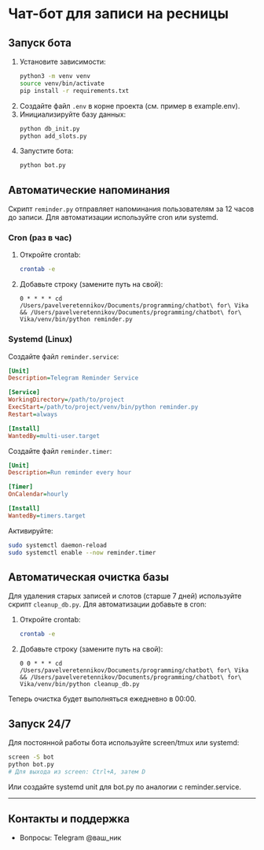 # Чат-бот для записи на ресницы

## Запуск бота

1. Установите зависимости:
   ```bash
   python3 -m venv venv
   source venv/bin/activate
   pip install -r requirements.txt
   ```
2. Создайте файл `.env` в корне проекта (см. пример в example.env).
3. Инициализируйте базу данных:
   ```bash
   python db_init.py
   python add_slots.py
   ```
4. Запустите бота:
   ```bash
   python bot.py
   ```

## Автоматические напоминания

Скрипт `reminder.py` отправляет напоминания пользователям за 12 часов до записи. Для автоматизации используйте cron или systemd.

### Cron (раз в час)

1. Откройте crontab:
   ```bash
   crontab -e
   ```
2. Добавьте строку (замените путь на свой):
   ```
   0 * * * * cd /Users/pavelveretennikov/Documents/programming/chatbot\ for\ Vika && /Users/pavelveretennikov/Documents/programming/chatbot\ for\ Vika/venv/bin/python reminder.py
   ```

### Systemd (Linux)

Создайте файл `reminder.service`:
```ini
[Unit]
Description=Telegram Reminder Service

[Service]
WorkingDirectory=/path/to/project
ExecStart=/path/to/project/venv/bin/python reminder.py
Restart=always

[Install]
WantedBy=multi-user.target
```

Создайте файл `reminder.timer`:
```ini
[Unit]
Description=Run reminder every hour

[Timer]
OnCalendar=hourly

[Install]
WantedBy=timers.target
```

Активируйте:
```bash
sudo systemctl daemon-reload
sudo systemctl enable --now reminder.timer
```

## Автоматическая очистка базы

Для удаления старых записей и слотов (старше 7 дней) используйте скрипт `cleanup_db.py`. Для автоматизации добавьте в cron:

1. Откройте crontab:
   ```bash
   crontab -e
   ```
2. Добавьте строку (замените путь на свой):
   ```
   0 0 * * * cd /Users/pavelveretennikov/Documents/programming/chatbot\ for\ Vika && /Users/pavelveretennikov/Documents/programming/chatbot\ for\ Vika/venv/bin/python cleanup_db.py
   ```

Теперь очистка будет выполняться ежедневно в 00:00.

## Запуск 24/7

Для постоянной работы бота используйте screen/tmux или systemd:
```bash
screen -S bot
python bot.py
# Для выхода из screen: Ctrl+A, затем D
```

Или создайте systemd unit для bot.py по аналогии с reminder.service.

---

## Контакты и поддержка
- Вопросы: Telegram @ваш_ник 